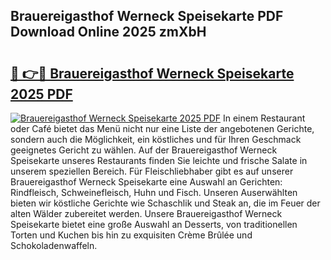 ## Brauereigasthof Werneck Speisekarte PDF Download Online 2025 zmXbH

# <h2><a href="http://gc68cme.nevu.top/?p=Brauereigasthof+Werneck+Speisekarte">🔗 👉🔴 Brauereigasthof Werneck Speisekarte 2025 PDF</a></h2>

[![Brauereigasthof Werneck Speisekarte 2025 PDF](https://i.imgur.com/dBaPXMq.png)](http://gc68cme.nevu.top/?p=Brauereigasthof+Werneck+Speisekarte)
In einem Restaurant oder Café bietet das Menü nicht nur eine Liste der angebotenen Gerichte, sondern auch die Möglichkeit, ein köstliches und für Ihren Geschmack geeignetes Gericht zu wählen. Auf der Brauereigasthof Werneck Speisekarte unseres Restaurants finden Sie leichte und frische Salate in unserem speziellen Bereich. Für Fleischliebhaber gibt es auf unserer Brauereigasthof Werneck Speisekarte eine Auswahl an Gerichten: Rindfleisch, Schweinefleisch, Huhn und Fisch. Unseren Auserwählten bieten wir köstliche Gerichte wie Schaschlik und Steak an, die im Feuer der alten Wälder zubereitet werden. Unsere Brauereigasthof Werneck Speisekarte bietet eine große Auswahl an Desserts, von traditionellen Torten und Kuchen bis hin zu exquisiten Crème Brûlée und Schokoladenwaffeln.
